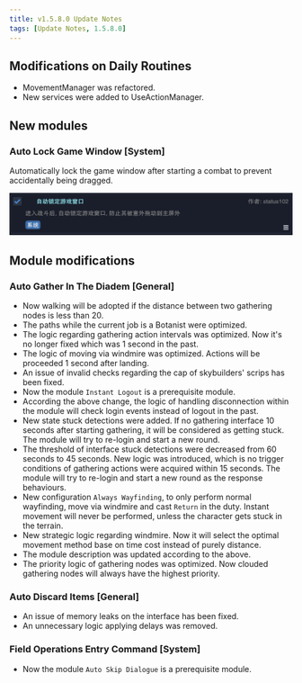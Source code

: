 ```yaml
---
title: v1.5.8.0 Update Notes
tags: [Update Notes, 1.5.8.0]
---
```


## Modifications on Daily Routines

- MovementManager was refactored.
- New services were added to UseActionManager.

## New modules

### Auto Lock Game Window [System]

Automatically lock the game window after starting a combat to prevent accidentally being dragged.

![AutoLockGameWindow](/assets/Changelog/1.5.8.0/AutoLockGameWindow.png)

## Module modifications

### Auto Gather In The Diadem [General]

- Now walking will be adopted if the distance between two gathering nodes is less than 20.
- The paths while the current job is a Botanist were optimized.
- The logic regarding gathering action intervals was optimized. Now it's no longer fixed which was 1 second in the past.
- The logic of moving via windmire was optimized. Actions will be proceeded 1 second after landing.
- An issue of invalid checks regarding the cap of skybuilders' scrips has been fixed.
- Now the module `Instant Logout` is a prerequisite module.
- According the above change, the logic of handling disconnection within the module will check login events instead of logout in the past.
- New state stuck detections were added. If no gathering interface 10 seconds after starting gathering, it will be considered as getting stuck. The module will try to re-login and start a new round.
- The threshold of interface stuck detections were decreased from 60 seconds to 45 seconds. New logic was introduced, which is no trigger conditions of gathering actions were acquired within 15 seconds. The module will try to re-login and start a new round as the response behaviours.
- New configuration `Always Wayfinding`, to only perform normal wayfinding, move via windmire and cast `Return` in the duty. Instant movement will never be performed, unless the character gets stuck in the terrain.
- New strategic logic regarding windmire. Now it will select the optimal movement method base on time cost instead of purely distance.
- The module description was updated according to the above.
- The priority logic of gathering nodes was optimized. Now clouded gathering nodes will always have the highest priority.

### Auto Discard Items [General]

- An issue of memory leaks on the interface has been fixed.
- An unnecessary logic applying delays was removed.

### Field Operations Entry Command [System]

- Now the module `Auto Skip Dialogue` is a prerequisite module.
